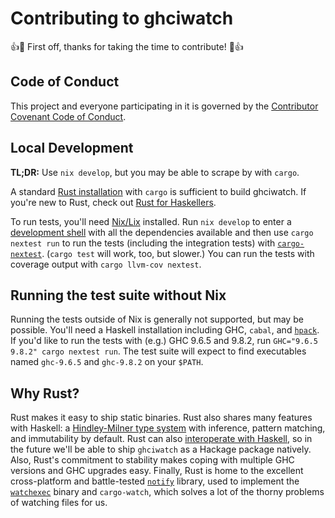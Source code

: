 # Contributing to ghciwatch

👍🎉 First off, thanks for taking the time to contribute! 🎉👍

## Code of Conduct

This project and everyone participating in it is governed by the [Contributor
Covenant Code of Conduct][contributor-covenant].

[contributor-covenant]: https://www.contributor-covenant.org/version/2/1/code_of_conduct/

## Local Development

**TL;DR:** Use `nix develop`, but you may be able to scrape by with `cargo`.

A standard [Rust installation][rustup] with `cargo` is sufficient to build
ghciwatch. If you're new to Rust, check out [Rust for
Haskellers][rust-for-haskellers].

[rust-for-haskellers]: https://becca.ooo/blog/rust-for-haskellers/

To run tests, you'll need [Nix/Lix][lix] installed. Run `nix
develop` to enter a [development shell][dev-env] with all the dependencies
available and then use `cargo nextest run` to run the tests (including the
integration tests) with [`cargo-nextest`][nextest]. (`cargo test` will work,
too, but slower.) You can run the tests with coverage output with `cargo llvm-cov nextest`. 

[rustup]: https://rustup.rs/
[lix]: https://lix.systems/
[dev-env]: https://zero-to-nix.com/concepts/dev-env
[nextest]: https://nexte.st/

## Running the test suite without Nix

Running the tests outside of Nix is generally not supported, but may be
possible. You'll need a Haskell installation including GHC, `cabal`, and
[`hpack`][hpack]. If you'd like to run the tests with (e.g.) GHC 9.6.5 and 9.8.2, run
`GHC="9.6.5 9.8.2" cargo nextest run`. The test suite will expect to find
executables named `ghc-9.6.5` and `ghc-9.8.2` on your `$PATH`.

[hpack]: https://github.com/sol/hpack

## Why Rust?

Rust makes it easy to ship static binaries. Rust also shares many features with
Haskell: a [Hindley-Milner type system][hm] with inference, pattern matching,
and immutability by default. Rust can also [interoperate with
Haskell][hs-bindgen], so in the future we'll be able to ship `ghciwatch` as a
Hackage package natively. Also, Rust's commitment to stability makes coping
with multiple GHC versions and GHC upgrades easy. Finally, Rust is home to the
excellent cross-platform and battle-tested [`notify`][notify] library, used to
implement the [`watchexec`][watchexec] binary and `cargo-watch`, which solves a
lot of the thorny problems of watching files for us.

[hm]: https://en.wikipedia.org/wiki/Hindley%E2%80%93Milner_type_system
[hs-bindgen]: https://engineering.iog.io/2023-01-26-hs-bindgen-introduction/
[watchexec]: https://github.com/watchexec/watchexec
[notify]: https://docs.rs/notify/latest/notify/
